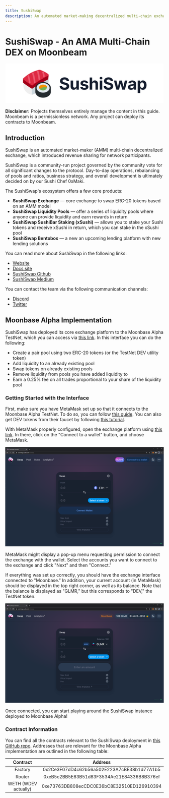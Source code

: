 ```yaml
---
title: SushiSwap
description: An automated market-making decentralized multi-chain exchange on Moonbeam
---
```


# SushiSwap - An AMA Multi-Chain DEX on Moonbeam

![SushiSwap Banner](../images/sushiswap/dapps-sushiswap-banner.png)

**Disclaimer:** Projects themselves entirely manage the content in this guide. Moonbeam is a permissionless network. Any project can deploy its contracts to Moonbeam.

## Introduction

SushiSwap is an automated market-maker (AMM) multi-chain decentralized exchange, which introduced revenue sharing for network participants.

SushiSwap is a community-run project governed by the community vote for all significant changes to the protocol. Day-to-day operations, rebalancing of pools and ratios, business strategy, and overall development is ultimately decided on by our Sushi Chef 0xMaki.

The SushiSwap's ecosystem offers a few core products:

 - **SushiSwap Exchange** — core exchange to swap ERC-20 tokens based on an AMM model
 - **SushiSwap Liquidity Pools** — offer a series of liquidity pools where anyone can provide liquidity and earn rewards in return
 - **SushiSwap SushiBar Staking (xSushi)** — allows you to stake your Sushi tokens and receive xSushi in return, which you can stake in the xSushi pool
 - **SushiSwap Bentobox** — a new an upcoming lending platform with new lending solutions

You can read more about SushiSwap in the following links:

 - [Website](https://sushi.com/)
 - [Docs site](https://docs.sushi.com/)
 - [SushiSwap Github](https://github.com/sushiswap)
 - [SushiSwap Medium](https://sushiswapchef.medium.com/)

You can contact the team via the following communication channels:

 - [Discord](https://discord.gg/NVPXN4e)
 - [Twitter](https://twitter.com/sushiswap)

## Moonbase Alpha Implementation

SushiSwap has deployed its core exchange platform to the Moonbase Alpha TestNet, which you can access via [this link](https://staging.sushi.com/). In this interface you can do the following:

 - Create a pair pool using two ERC-20 tokens (or the TestNet DEV utility token)
 - Add liquidity to an already existing pool
 - Swap tokens on already existing pools
 - Remove liquidity from pools you have added liquidity to
 - Earn a 0.25% fee on all trades proportional to your share of the liquidity pool

### Getting Started with the Interface

First, make sure you have MetaMask set up so that it connects to the Moonbase Alpha TestNet. To do so, you can follow [this guide](/tutorials/moonbase-alpha/integrate-metamask/). You can also get DEV tokens from their faucet by following [this tutorial](/builders/getting-started/moonbase-alpha/#discord-mission-control/).

With MetaMask properly configured, open the exchange platform using [this link](https://staging.sushi.com/). In there, click on the "Connect to a wallet" button, and choose MetaMask.

![SushiSwap Connect Wallet](../images/sushiswap/dapps-sushiswap-1.png)

MetaMask might display a pop-up menu requesting permission to connect the exchange with the wallet. Select the accounts you want to connect to the exchange and click "Next" and then "Connect." 

If everything was set up correctly, you should have the exchange interface connected to "Moonbase." In addition, your current account (in MetaMask) should be displayed in the top right corner, as well as its balance. Note that the balance is displayed as "GLMR," but this corresponds to "DEV," the TestNet token.

![SushiSwap Connect Wallet](../images/sushiswap/dapps-sushiswap-2.png)

Once connected, you can start playing around the SushiSwap instance deployed to Moonbase Alpha!

### Contract Information

You can find all the contracts relevant to the SushiSwap deployment in [this GitHub repo](https://github.com/sushiswap/sushiswap). Addresses that are relevant for the Moonbase Alpha implementation are outlined in the following table:

|       Contract       |                  Address                   |
| :------------------: | :----------------------------------------: |
|       Factory        | 0x2Ce3F07dD4c62b56a502E223A7cBE38b1d77A1b5 |
|        Router        | 0xeB5c2BB5E83B51d83F3534Ae21E84336B8B376ef |
| WETH (WDEV actually) | 0xe73763DB808ecCDC0E36bC8E32510ED126910394 |